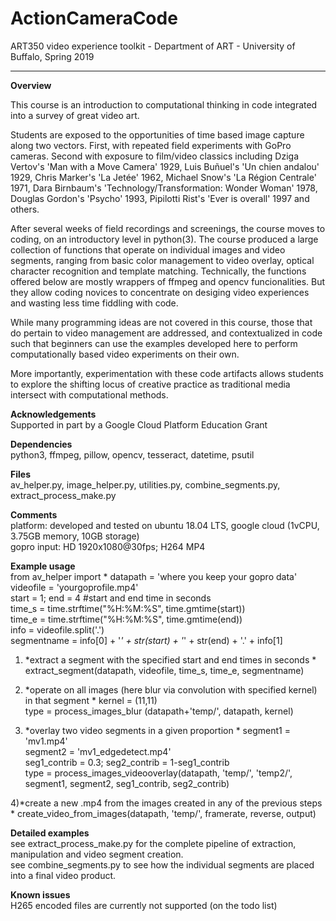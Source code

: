 # ActionCameraCode
ART350 video experience toolkit - Department of ART - University of Buffalo, Spring 2019  

------------------------------------------------------------------------------------------------------------------------------
**Overview**

This course is an introduction to computational thinking in code integrated into a survey of great video art. 

Students are exposed to the opportunities of time based image capture along two vectors. First, with repeated field experiments with GoPro cameras. Second with exposure to film/video classics including Dziga Vertov's 'Man with a Move Camera' 1929, Luis Buñuel's 'Un chien andalou' 1929, Chris Marker's 'La Jetée' 1962, Michael Snow's 'La Région Centrale' 1971, Dara Birnbaum's 'Technology/Transformation: Wonder Woman' 1978, Douglas Gordon's 'Psycho' 1993, Pipilotti Rist's 'Ever is overall' 1997 and others. 

After several weeks of field recordings and screenings, the course moves to coding, on an introductory level in python(3). The course produced a large collection of functions that operate on individual images and video segments, ranging from basic color management to video overlay, optical character recognition and template matching. Technically, the functions offered below are mostly wrappers of ffmpeg and opencv funcionalities. But they allow coding novices to concentrate on desiging video experiences and wasting less time fiddling with code.

While many programming ideas are not covered in this course, those that do pertain to video management are addressed, and contextualized in code such that beginners can use the examples developed here to perform computationally based video experiments on their own.

More importantly, experimentation with these code artifacts allows students to explore the shifting locus of creative practice as traditional media intersect with computational methods.


**Acknowledgements**  
Supported in part by a Google Cloud Platform Education Grant  

**Dependencies**    
python3, ffmpeg, pillow, opencv, tesseract, datetime, psutil

**Files**    
av_helper.py, image_helper.py, utilities.py, combine_segments.py, extract_process_make.py

**Comments**  
platform: developed and tested on ubuntu 18.04 LTS, google cloud (1vCPU, 3.75GB memory, 10GB storage)  
gopro input: HD 1920x1080@30fps; H264 MP4


**Example usage**  
from av_helper import * 
datapath = 'where you keep your gopro data'  
videofile = 'yourgoprofile.mp4'  
start = 1; end = 4  #start and end time in seconds  
time_s = time.strftime("%H:%M:%S", time.gmtime(start))  
time_e = time.strftime("%H:%M:%S", time.gmtime(end))  
info = videofile.split('.')  
segmentname = info[0] + '_' + str(start) + '_' + str(end) + '.' + info[1]  

1) *extract a segment with the specified start and end times in seconds * 
extract_segment(datapath, videofile, time_s, time_e, segmentname)

2) *operate on all images (here blur via convolution with specified kernel) in that segment * 
kernel = (11,11)  
type = process_images_blur (datapath+'temp/', datapath, kernel)


3) *overlay two video segments in a given proportion  *
segment1 = 'mv1.mp4'  
segment2 = 'mv1_edgedetect.mp4'  
seg1_contrib = 0.3; seg2_contrib = 1-seg1_contrib  
type = process_images_videooverlay(datapath, 'temp/', 'temp2/', segment1, segment2, seg1_contrib, seg2_contrib)


4)*create a new .mp4 from the images created in any of the previous steps  *
create_video_from_images(datapath, 'temp/', framerate, reverse, output)


**Detailed examples**  
see extract_process_make.py for the complete pipeline of extraction, manipulation and video segment creation.  
see combine_segments.py to see how the individual segments are placed into a final video product.


**Known issues**  
H265 encoded files are currently not supported (on the todo list)


